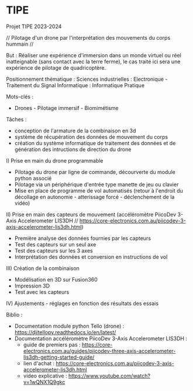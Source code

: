 # TIPE
Projet TIPE 2023-2024

// Pilotage d'un drone par l'interprétation des mouvements du corps hummain //

But : Réaliser une expérience d'immersion dans un monde virtuel ou réel inatteignable (sans contact avec la terre ferme), le cas traité ici sera une expérience de pilotage de quadricoptère.

Positionnement thématique : 
Sciences industrielles : Electronique - Traitement du Signal
Informatique : Informatique Pratique

Mots-clés : 
- Drones - Pilotage immersif - Biomimétisme

Tâches :
- conception de l'armature de la combinaison en 3d
- système de récupération des données de mouvement du corps
- création du système informatique de traitement des données et de génération des intructions de direction du drone
 
 I) Prise en main du drone programmable

 - Pilotage du drone par ligne de commande, décourverte du module python associé
 - Pilotage via un périphérique d'entrée type manette de jeu ou clavier
 - Mise en place de programme de vol automatisés (retour à l'endroit du décollage en autonomie - atterissage forcé - déclenchement de la vidéo)

 II) Prise en main des capteurs de mouvement (accéléromètre PiicoDev 3-Axis Accelerometer LIS3DH // https://core-electronics.com.au/piicodev-3-axis-accelerometer-lis3dh.html)

 - Première analyse des données fournies par les capteurs
 - Test des capteurs sur un seul axe
 - Test des capteurs sur les 3 axes
 - Interprétation des données et conversion en instructions de vol

 III) Création de la combinaison

 - Modélisation en 3D sur Fusion360
 - Impression 3D
 - Test avec les capteurs

 IV) Ajustements - réglages en fonction des résultats des essais


Biblio : 
 - Documentation module python Tello (drone) : https://djitellopy.readthedocs.io/en/latest/
 - Documentation accéléromètre PiicoDev 3-Axis Accelerometer LIS3DH : 
    * guide de premiers pas : https://core-electronics.com.au/guides/piicodev-three-axis-accelerometer-lis3dh-getting-started-guide/
    * lien d'achat : https://core-electronics.com.au/piicodev-3-axis-accelerometer-lis3dh.html
    * video explicative : https://www.youtube.com/watch?v=1wQNX1Q9gkc

